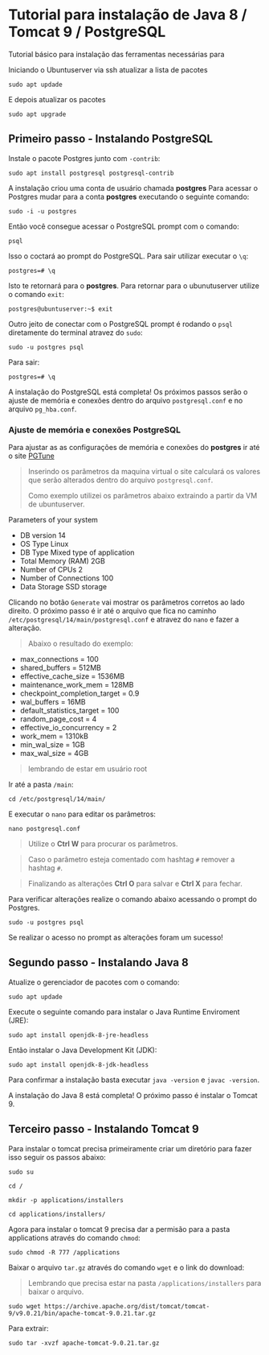 # Tutorial para instalação de Java 8 / Tomcat 9 / PostgreSQL

Tutorial básico para instalação das ferramentas necessárias para

Iniciando o Ubuntuserver via ssh atualizar a lista de pacotes
```
sudo apt updade
```
E depois atualizar os pacotes
```
sudo apt upgrade
```
## Primeiro passo - Instalando PostgreSQL

Instale o pacote Postgres junto com `-contrib`:
```
sudo apt install postgresql postgresql-contrib
```
A instalação criou uma conta de usuário chamada **postgres**
Para acessar o Postgres mudar para a conta **postgres** executando o seguinte comando:
```
sudo -i -u postgres
```
Então você consegue acessar o PostgreSQL prompt com o comando:
```
psql
```
Isso o coctará ao prompt do PostgreSQL.
Para sair utilizar executar o `\q`:
```
postgres=# \q
```
Isto te retornará para o **postgres**. Para retornar para o ubunutuserver utilize o comando `exit`:
```
postgres@ubuntuserver:~$ exit
```
Outro jeito de conectar com o PostgreSQL prompt é rodando o `psql` diretamente do terminal atravez do `sudo`:
```
sudo -u postgres psql
```
Para sair:
```
postgres=# \q
```
A instalação do PostgreSQL está completa! 
Os próximos passos serão o ajuste de memória e conexões dentro do arquivo `postgresql.conf` e no arquivo `pg_hba.conf`.

### Ajuste de memória e conexões PostgreSQL 

Para ajustar as as configurações de memória e conexões do **postgres** ir até o site [PGTune](https://pgtune.leopard.in.ua/ "calculadora de ajuste de memória PostgreSQL") 

> Inserindo os parâmetros da maquina virtual o site calculará os valores que serão alterados dentro do arquivo `postgresql.conf`.
>
> Como exemplo utilizei os parâmetros abaixo extraindo a partir da VM de ubuntuserver.

Parameters of your system
- DB version 14
- OS Type Linux
- DB Type Mixed type of application
- Total Memory (RAM) 2GB
- Number of CPUs 2
- Number of Connections 100
- Data Storage SSD storage

Clicando no botão `Generate` vai mostrar os parâmetros corretos ao lado direito.
O próximo passo é ir até o arquivo que fica no caminho `/etc/postgresql/14/main/postgresql.conf` e atravez do `nano` e fazer a alteração.

> Abaixo o resultado do exemplo:

- max_connections = 100
- shared_buffers = 512MB
- effective_cache_size = 1536MB
- maintenance_work_mem = 128MB
- checkpoint_completion_target = 0.9
- wal_buffers = 16MB
- default_statistics_target = 100
- random_page_cost = 4
- effective_io_concurrency = 2
- work_mem = 1310kB
- min_wal_size = 1GB
- max_wal_size = 4GB

>lembrando de estar em usuário root 

Ir até a pasta `/main`:
```
cd /etc/postgresql/14/main/
```
E executar o `nano` para editar os parâmetros:
```
nano postgresql.conf
```
>Utilize o **Ctrl W** para procurar os parâmetros.

>Caso o parâmetro esteja comentado com hashtag `#` remover a hashtag `#`.

>Finalizando as alterações **Ctrl O** para salvar e **Ctrl X** para fechar.

Para verificar alterações realize o comando abaixo acessando o prompt do Postgres.

```
sudo -u postgres psql
```
Se realizar o acesso no prompt as alterações foram um sucesso!


## Segundo passo - Instalando Java 8

Atualize o gerenciador de pacotes com o comando:
```
sudo apt updade
```
Execute o seguinte comando para instalar o Java Runtime Enviroment (JRE):
```
sudo apt install openjdk-8-jre-headless 
```
Então instalar o Java Development Kit (JDK):
```
sudo apt install openjdk-8-jdk-headless
```
Para confirmar a instalação basta executar `java -version` e `javac -version`.

A instalação do Java 8 está completa!
O próximo passo é instalar o Tomcat 9.

## Terceiro passo - Instalando Tomcat 9 

Para instalar o tomcat precisa primeiramente criar um diretório para fazer isso seguir os passos abaixo:
```
sudo su
```
```
cd /
```
```
mkdir -p applications/installers
```
```
cd applications/installers/
```
Agora para instalar o tomcat 9 precisa dar a permisão para a pasta applications através do comando `chmod`:
```
sudo chmod -R 777 /applications
```
Baixar o arquivo `tar.gz` através do comando `wget` e o link do download:

>Lembrando que precisa estar na pasta `/applications/installers` para baixar o arquivo.

```
sudo wget https://archive.apache.org/dist/tomcat/tomcat-9/v9.0.21/bin/apache-tomcat-9.0.21.tar.gz
```
Para extrair:
```
sudo tar -xvzf apache-tomcat-9.0.21.tar.gz
```



